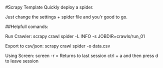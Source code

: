#Scrapy Template
Quickly deploy a spider.

Just change the settings + spider file and you'r good to go.


##Helpfull comands:

Run Crawler:
scrapy crawl spider -L INFO -s JOBDIR=crawls/run_01

Export to csv/json:
scrapy crawl spider -o data.csv

Using Screen:
screen -r = Returns to last session
ctrl + a and then press d to leave session
